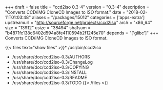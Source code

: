 +++
draft = false
title = "ccd2iso 0.3-4"
version = "0.3-4"
description = "Converts CCD/IMG CloneCD Images to ISO format."
date = "2018-02-11T01:03:48"
aliases = "/packages/15012"
categories = ['apps-extra']
upstreamurl = "http://sourceforge.net/projects/ccd2iso"
arch = "x86_64"
size = "13912"
usize = "38494"
sha1sum = "b4871fc138c6402d594a8fe4110594b2f1245e70"
depends = "['glibc']"
+++
Converts CCD/IMG CloneCD Images to ISO format.

{{< files text="show files" >}}* /usr/bin/ccd2iso
* /usr/share/doc/ccd2iso-0.3/AUTHORS
* /usr/share/doc/ccd2iso-0.3/ChangeLog
* /usr/share/doc/ccd2iso-0.3/COPYING
* /usr/share/doc/ccd2iso-0.3/INSTALL
* /usr/share/doc/ccd2iso-0.3/README
* /usr/share/doc/ccd2iso-0.3/TODO
{{< /files >}}